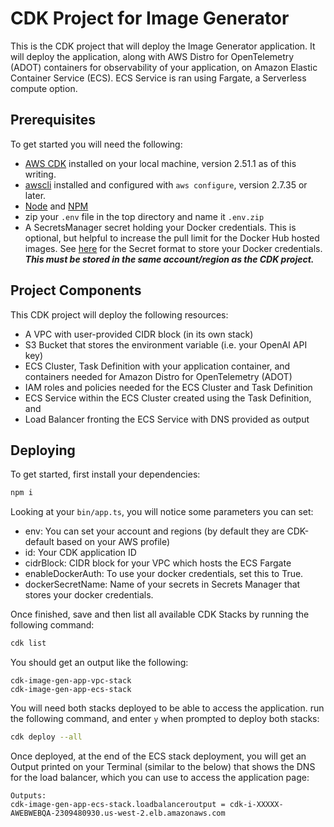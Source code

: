 # CDK Project for Image Generator
This is the CDK project that will deploy the Image Generator application. It will deploy the application, along with AWS Distro for OpenTelemetry (ADOT) containers for observability of your application, on Amazon Elastic Container Service (ECS). ECS Service is ran using Fargate, a Serverless compute option.

## Prerequisites
To get started you will need the following:
- [AWS CDK](https://docs.docker.com/install/) installed on your local machine, version 2.51.1 as of this writing.
- [awscli](https://aws.amazon.com/cli/) installed and configured with `aws configure`, version 2.7.35 or later.
- [Node](https://nodejs.org/en/) and [NPM](https://www.npmjs.com/)
- zip your `.env` file in the top directory and name it `.env.zip`
- A SecretsManager secret holding your Docker credentials. This is optional, but helpful to increase the pull limit for the Docker Hub hosted images. See [here](https://docs.aws.amazon.com/AmazonECS/latest/developerguide/private-auth.html#private-auth-enable) for the Secret format to store your Docker credentials. ***This must be stored in the same account/region as the CDK project.***

## Project Components
This CDK project will deploy the following resources:
- A VPC with user-provided CIDR block (in its own stack)
- S3 Bucket that stores the environment variable (i.e. your OpenAI API key)
- ECS Cluster, Task Definition with your application container, and containers needed for Amazon Distro for OpenTelemetry (ADOT)
- IAM roles and policies needed for the ECS Cluster and Task Definition
- ECS Service within the ECS Cluster created using the Task Definition, and
- Load Balancer fronting the ECS Service with DNS provided as output 

## Deploying 

To get started, first install your dependencies:

```sh
npm i
```

Looking at your `bin/app.ts`, you will notice some parameters you can set:
- env: You can set your account and regions (by default they are CDK-default based on your AWS profile)
- id: Your CDK application ID
- cidrBlock: CIDR block for your VPC which hosts the ECS Fargate
- enableDockerAuth: To use your docker credentials, set this to True.
- dockerSecretName: Name of your secrets in Secrets Manager that stores your docker credentials.

Once finished, save and then list all available CDK Stacks by running the following command:

```sh
cdk list
```

You should get an output like the following:

```
cdk-image-gen-app-vpc-stack
cdk-image-gen-app-ecs-stack
```

You will need both stacks deployed to be able to access the application. run the following command, and enter `y` when prompted to deploy both stacks:

```sh
cdk deploy --all
```

Once deployed, at the end of the ECS stack deployment, you will get an Output printed on your Terminal (similar to the below) that shows the DNS for the load balancer, which you can use to access the application page:

```
Outputs:
cdk-image-gen-app-ecs-stack.loadbalanceroutput = cdk-i-XXXXX-AWEBWEBQA-2309480930.us-west-2.elb.amazonaws.com
```